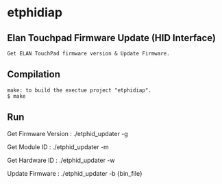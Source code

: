 # etphidiap
Elan Touchpad Firmware Update (HID Interface)
---
    Get ELAN TouchPad firmware version & Update Firmware.

Compilation
--- 
    make: to build the exectue project "etphidiap".
    $ make
   
   
Run
---
Get Firmware Version :
  ./etphid_updater -g
  
Get Module ID :
  ./etphid_updater -m
  
Get Hardware ID :
  ./etphid_updater -w
  
Update Firmware : 
  ./etphid_updater -b {bin_file}
